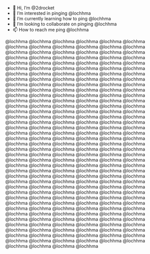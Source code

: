 - 👋 Hi, I’m @2drocket
- 👀 I’m interested in pinging @lochhma
- 🌱 I’m currently learning how to ping @lochhma
- 💞️ I’m looking to collaborate on pinging @lochhma
- 📫 How to reach me ping @lochhma

@lochhma @lochhma @lochhma @lochhma @lochhma @lochhma @lochhma @lochhma @lochhma @lochhma @lochhma @lochhma @lochhma @lochhma @lochhma @lochhma @lochhma @lochhma @lochhma @lochhma @lochhma @lochhma @lochhma @lochhma @lochhma @lochhma @lochhma @lochhma @lochhma @lochhma @lochhma @lochhma @lochhma @lochhma @lochhma @lochhma @lochhma @lochhma @lochhma @lochhma @lochhma @lochhma @lochhma @lochhma @lochhma @lochhma @lochhma @lochhma @lochhma @lochhma @lochhma @lochhma @lochhma @lochhma @lochhma @lochhma @lochhma @lochhma @lochhma @lochhma @lochhma @lochhma @lochhma @lochhma @lochhma @lochhma @lochhma @lochhma @lochhma @lochhma @lochhma @lochhma @lochhma @lochhma @lochhma @lochhma @lochhma @lochhma @lochhma @lochhma @lochhma @lochhma @lochhma @lochhma @lochhma @lochhma @lochhma @lochhma @lochhma @lochhma @lochhma @lochhma @lochhma @lochhma @lochhma @lochhma @lochhma @lochhma @lochhma @lochhma @lochhma @lochhma @lochhma @lochhma @lochhma @lochhma @lochhma @lochhma @lochhma @lochhma @lochhma @lochhma @lochhma @lochhma @lochhma @lochhma @lochhma @lochhma @lochhma @lochhma @lochhma @lochhma @lochhma @lochhma @lochhma @lochhma @lochhma @lochhma @lochhma @lochhma @lochhma @lochhma @lochhma @lochhma @lochhma @lochhma @lochhma @lochhma @lochhma @lochhma @lochhma @lochhma @lochhma @lochhma @lochhma @lochhma @lochhma @lochhma @lochhma @lochhma @lochhma @lochhma @lochhma @lochhma @lochhma @lochhma @lochhma @lochhma @lochhma @lochhma @lochhma @lochhma @lochhma @lochhma @lochhma @lochhma @lochhma @lochhma @lochhma @lochhma @lochhma @lochhma @lochhma @lochhma @lochhma @lochhma @lochhma @lochhma @lochhma @lochhma @lochhma @lochhma @lochhma @lochhma @lochhma @lochhma @lochhma @lochhma @lochhma @lochhma @lochhma @lochhma @lochhma @lochhma @lochhma @lochhma @lochhma @lochhma @lochhma @lochhma @lochhma @lochhma @lochhma @lochhma @lochhma @lochhma @lochhma @lochhma @lochhma @lochhma @lochhma @lochhma @lochhma @lochhma @lochhma @lochhma @lochhma @lochhma @lochhma @lochhma @lochhma @lochhma @lochhma @lochhma @lochhma @lochhma @lochhma @lochhma @lochhma @lochhma @lochhma @lochhma 
